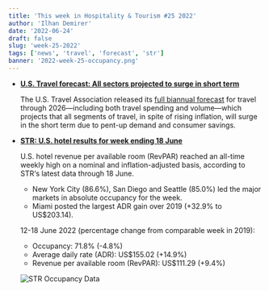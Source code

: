 ```yaml
---
title: 'This week in Hospitality & Tourism #25 2022'
author: 'Ilhan Demirer'
date: '2022-06-24'
draft: false
slug: 'week-25-2022'
tags: ['news', 'travel', 'forecast', 'str']
banner: '2022-week-25-occupancy.png'
---
```


- **[U.S. Travel forecast: All sectors projected to surge in short term](https://hotelbusiness.com/u-s-travel-forecast-all-sectors-projected-to-surge-in-short-term)**

  The U.S. Travel Association released its [full biannual forecast](https://www.ustravel.org/sites/default/files/2022-06/us_travel-forecast_summer2022.pdf) for travel through 2026—including both travel spending and volume—which projects that all segments of travel, in spite of rising inflation, will surge in the short term due to pent-up demand and consumer savings.

- **[STR: U.S. hotel results for week ending 18 June](https://str.com/press-release/str-us-hotel-results-week-ending-18-june)**

  U.S. hotel revenue per available room (RevPAR) reached an all-time weekly high on a nominal and inflation-adjusted basis, according to STR‘s latest data through 18 June.

  - New York City (86.6%), San Diego and Seattle (85.0%) led the major markets in absolute occupancy for the week.
  - Miami posted the largest ADR gain over 2019 (+32.9% to US$203.14).

  12-18 June 2022 (percentage change from comparable week in 2019):

  - Occupancy: 71.8% (-4.8%)
  - Average daily rate (ADR): US$155.02 (+14.9%)
  - Revenue per available room (RevPAR): US$111.29 (+9.4%)

  ![STR Occupancy Data](/images/blogimages/2022-week-25-occupancy.png)
